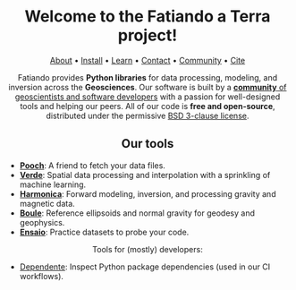 <div align="center">
<h1>Welcome to the Fatiando a Terra project!</h1>

[About](https://www.fatiando.org/about)
•
[Install](https://www.fatiando.org/install)
•
[Learn](https://www.fatiando.org/learn)
•
[Contact](https://www.fatiando.org/contact)
•
[Community](https://www.fatiando.org/community)
•
[Cite](https://www.fatiando.org/cite)

Fatiando provides **Python libraries** for data processing, modeling, and inversion across the **Geosciences**.
Our software is built by a [**community** of geoscientists and software developers](https://www.fatiando.org/community/)
with a passion for well-designed tools and helping our peers.
All of our code is **free and open-source**, distributed under the permissive
[BSD 3-clause license](https://opensource.org/licenses/BSD-3-Clause).

</div>

<h2 align="center">Our tools</h2>

- [**Pooch**](https://github.com/fatiando/pooch): A friend to fetch your data files.
- [**Verde**](https://github.com/fatiando/verde): Spatial data processing and interpolation with a sprinkling of machine learning.
- [**Harmonica**](https://github.com/fatiando/harmonica): Forward modeling, inversion, and processing gravity and magnetic data.
- [**Boule**](https://github.com/fatiando/boule): Reference ellipsoids and normal gravity for geodesy and geophysics.
- [**Ensaio**](https://github.com/fatiando/ensaio): Practice datasets to probe your code.

<p align="center">Tools for (mostly) developers:</p>

- [Dependente](https://github.com/fatiando/dependente): Inspect Python package dependencies (used in our CI workflows).

